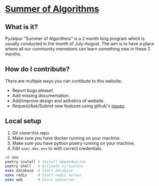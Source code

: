 # [Summer of Algorithms](https://soa.pyjaipur.org)
 
## What is it?

PyJaipur "Summer of Algorithms" is a 2 month long program which is usually conducted in the month of July-August.
The aim is to have a place where all our community memebers can learn something new in these 2 months.

## How do I contribute?

There are multiple ways you can contibute to this website.

- Report bugs please!.
- Add missing documentation.
- Add/improve design and asthetics of website.
- Request/Ask/Submit new features using github's [issues](https://github.com/PyJaipur/Summer-of-Algorithm/issues).

## Local setup

1. Git clone this repo
2. Make sure you have docker running on your machine.
3. Make sure you have python poetry running on your machine.
4. Edit `soa/.dev.env` to with correct credentials.

```bash
cd soa
poetry install # Install dependencies
poetry shell   # Activate virtualenv
make database  # Start database
make redis     # Start redis server
make web       # Start webserver
```
